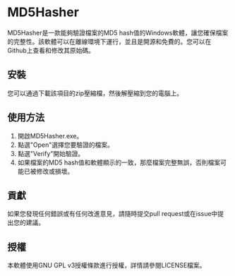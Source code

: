 # MD5Hasher

MD5Hasher是一款能夠驗證檔案的MD5 hash值的Windows軟體，讓您確保檔案的完整性。該軟體可以在離線環境下運行，並且是開源和免費的。您可以在Github上查看和修改其原始碼。

## 安裝

您可以通過下載該項目的zip壓縮檔，然後解壓縮到您的電腦上。

## 使用方法

1. 開啟MD5Hasher.exe。
2. 點選"Open"選擇您要驗證的檔案。
3. 點選"Verify"開始驗證。
4. 如果檔案的MD5 hash值和軟體顯示的一致，那麼檔案完整無誤，否則檔案可能已被修改或損壞。

## 貢獻

如果您發現任何錯誤或有任何改進意見，請隨時提交pull request或在issue中提出您的建議。

## 授權

本軟體使用GNU GPL v3授權條款進行授權，詳情請參閱LICENSE檔案。
